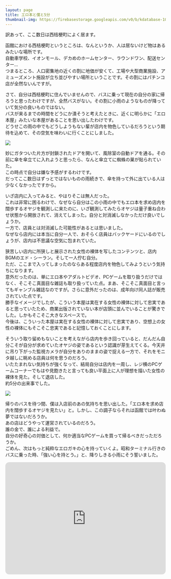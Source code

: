 ```yaml
---
layout: page
title: エロ本と僕と5分
thumbnail-img: https://firebasestorage.googleapis.com/v0/b/kdatabase-1088a.appspot.com/o/2023-08-15-912b5b%2F01.jpg?alt=media
---
```


訳あって、ここ数日は西桔梗町によく居ます。  

函館における西桔梗町というところは、なんというか、人は居ないけど物はあるみたいな場所です。  
自動車学校、イオンモール、デカめのホームセンター、ラウンドワン、配送センター…  
つまるところ、人口密集地の近くの割に地価が安くて、工場や大型商業施設、アミューズメント施設が立ち並びやすい場所ということです。その割にはパチンコ店が全然ないんですが。  

さて、自分は西桔梗町に住んでいませんので、バスに乗って現在の自分の家に帰ろうと思ったわけですが、全然バスがない。その割に小雨のようなものが降っていて気分の良いものではない。  
バスが来るまでの時間をどうにか潰そうと考えたときに、近くに明らかに「エロ本屋」みたいな本屋があることを思い出したわけです。  
どうせこの雨の中でもどうしようもない輩が店内を物色しているだろうという期待を込めて、その空気を味わいに行くことにしました。

![](https://firebasestorage.googleapis.com/v0/b/kdatabase-1088a.appspot.com/o/2023-08-15-912b5b%2F01.jpg?alt=media)

妙にガタついた片方が封鎖されたドアを開いて、風除室の自動ドアを通る。その前に傘を傘立てに入れようと思ったら、なんと傘立てに蜘蛛の巣が貼られていた。  
この時点で自分は嫌な予感がするわけです。  
だってここ数日はずっとではないものの雨続きで、傘を持って外に出ている人は少なくなかったですから。  

いざ店内に入ってみると、やはりそこは無人だった。  
これは非常に困るわけで、なぜなら自分はこの小雨の中でもエロ本を求め店内を闊歩するオヤジを観測しに来たのに、いざ観測してみたらオヤジは量子重ね合わせ状態から開放されて、消えてしまった。自分と対消滅しなかっただけ良いでしょうか。  
一方で、店員とは対消滅した可能性があるとは思いました。  
なぜなら店内には本当に自分一人で、おそらく店員はバックヤードにいるのでしょうが、店内は不思議な空気に包まれていた。  

狭苦しい店内に所狭しと展示された女性の裸体を写したコンテンツと、店内BGMのエド・シーラン。そして一人佇む自分。  
ただ、ここまで入ってしまったのならある程度店内を物色してみようという気持ちになります。  
意外だったのは、単にエロ本やアダルトビデオ、PCゲームを取り扱うだけではなく、そこそこ真面目な雑誌も取り扱っていた点。まあ、そこそこ真面目と言ってもギャンブル雑誌なのですが。さらに意外だったのは、成年向け同人誌が販売されていた点です。  
勝手なイメージでしたが、こういう本屋は実在する女性の裸体に対して忠実であると思っていたため、商業出版されていない本が店頭に並んでいることが驚きでした。しかもそこそこ大きなスペースで。  
今後は、こういった本屋は実在する女性の裸体に対して忠実であり、空想上の女性の裸体にもそこそこ忠実であると記憶しておくことにします。  

そういう取り留めもないことを考えながら店内を歩き回っていると、だんだん自分こそが自分が求めていたオヤジの姿であるという認識が芽生えてくる。今天井に吊り下がった監視カメラが自分をありのままの姿で捉える一方で、それをモニタ越しに眺める店員は何を思うのだろう。  
いたたまれない気持ちが強くなって、結局自分は店内を一周し、レジ横のPCゲームコーナーでもはや見飽きたと言っても良い平面上に人が理想を描いた女性の裸体を見た。そして退店した。  
約5分の出来事でした。

![](https://firebasestorage.googleapis.com/v0/b/kdatabase-1088a.appspot.com/o/2023-08-15-912b5b%2F02.jpg?alt=media)

帰りのバスを待つ間、僕は入店前のあの気持ちを思い出した。「エロ本を求め店内を闊歩するオヤジを見たい」と。しかし、この調子ならそれは函館では叶わぬ夢ではないだろうか。  
あの店はどうやって運営されているのだろう。  
誰の金で、誰による利益で。  
自分の好奇心の対価として、何か適当なPCゲームを買って帰るべきだっただろうか。  
ごめん、次はもっと純粋なエロガキの心を持っていくよ。昭和ターミナル行きのバスに乗った時、「強い心を持とう。」と、降りしきる小雨にそう誓いました。

<iframe style="border-radius:12px" src="https://open.spotify.com/embed/track/67GYSwUic32RYfO0oihBIO?utm_source=generator" width="100%" height="352" frameBorder="0" allowfullscreen="" allow="autoplay; clipboard-write; encrypted-media; fullscreen; picture-in-picture"></iframe>